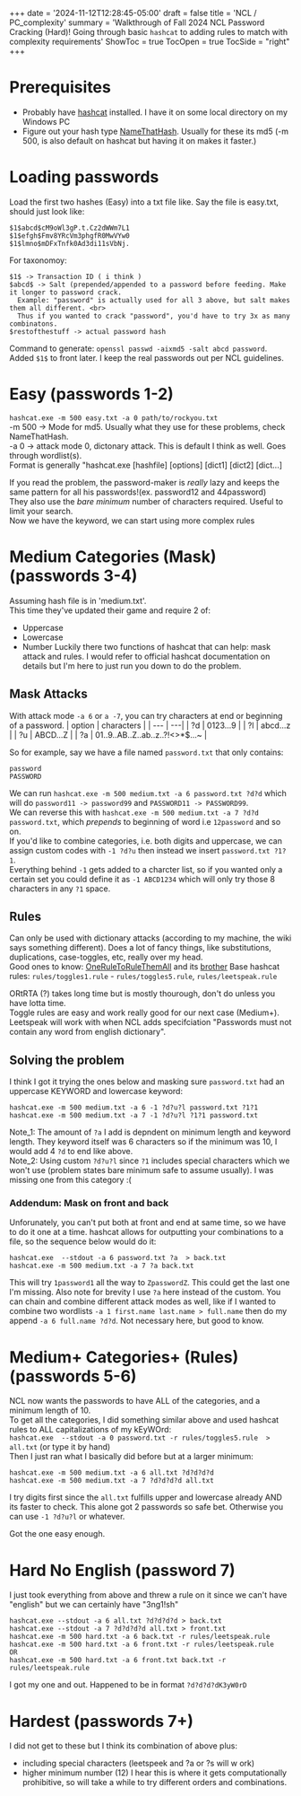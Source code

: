 +++
date = '2024-11-12T12:28:45-05:00'
draft = false
title = 'NCL / PC_complexity'
summary = 'Walkthrough of Fall 2024 NCL Password Cracking (Hard)! Going through basic `hashcat` to adding rules to match with complexity requirements'
ShowToc = true
TocOpen = true
TocSide = "right"
+++
# Prerequisites
- Probably have [hashcat](https://github.com/hashcat/hashcat) installed. I have it on some local directory on my Windows PC
- Figure out your hash type [NameThatHash](https://nth.skerritt.blog/). Usually for these its md5 (-m 500, is also default on hashcat but having it on makes it faster.)
# Loading passwords
Load the first two hashes (Easy) into a txt file like. Say the file is easy.txt, should just look like:
```
$1$abcd$cM9oWl3gP.t.Cz2dWWm7L1
$1$efgh$Fmv8YRcVm3phgfR0MwVYw0
$1$lmno$mDFxTnfk0Ad3di11sVbNj.
```
For taxonomoy:
```
$1$ -> Transaction ID ( i think )
$abcd$ -> Salt (prepended/appended to a password before feeding. Make it longer to password crack.
  Example: "password" is actually used for all 3 above, but salt makes them all different. <br>
  Thus if you wanted to crack "password", you'd have to try 3x as many combinatons.
$restofthestuff -> actual password hash
```
Command to generate: `openssl passwd -aixmd5 -salt abcd password`. Added `$1$` to front later.
I keep the real passwords out per NCL guidelines.
# Easy (passwords 1-2)
`hashcat.exe -m 500 easy.txt -a 0 path/to/rockyou.txt`  
-m 500 -> Mode for md5. Usually what they use for these problems, check NameThatHash.  
-a 0 -> attack mode 0, dictonary attack. This is default I think as well. Goes through wordlist(s).  
Format is generally "hashcat.exe [hashfile] [options] [dict1] [dict2] [dict...]  

If you read the problem, the password-maker is _really_ lazy and keeps the same pattern for all his passwords!(ex. password12 and 44password)  
They also use the _bare minimum_ number of characters required. Useful to limit your search.  
Now we have the keyword, we can start using more complex rules

# Medium Categories (Mask) (passwords 3-4)
Assuming hash file is in 'medium.txt'.   
This time they've updated their game and require 2 of:  
- Uppercase
- Lowercase
- Number
Luckily there two functions of hashcat that can help: mask attack and rules.
I would refer to official hashcat documentation on details but I'm here to just run you down to do the problem.
## Mask Attacks
With attack mode `-a 6` or `a -7`, you can try characters at end or beginning of a password.
| option | characters |
| --- | ---|
| ?d | 0123...9 |
| ?l | abcd...z |
| ?u | ABCD...Z |
| ?a | 01..9..AB..Z..ab..z..?!<>*$...~ |

So for example, say we have a file named `password.txt` that only contains:
```
password
PASSWORD
```
We can run `hashcat.exe -m 500 medium.txt -a 6 password.txt ?d?d` which will do `password11 -> password99` and `PASSWORD11 -> PASSWORD99`.  
We can reverse this with  `hashcat.exe -m 500 medium.txt -a 7 ?d?d password.txt`, which _prepends_ to beginning of word i.e `12password` and so on.  
If you'd like to combine categories, i.e. both digits and uppercase, we can assign custom codes with `-1 ?d?u` then instead we insert `password.txt ?1?1`.  
Everything behind `-1` gets added to a charcter list, so if you wanted only a certain set you could define it as `-1 ABCD1234` which will only try those 8 characters in any `?1` space.

## Rules
Can only be used with dictionary attacks (according to my machine, the wiki says something different). Does a lot of fancy things, like substitutions, duplications, case-toggles, etc, really over my head.   
Good ones to know:
[OneRuleToRuleThemAll](https://github.com/NotSoSecure/password_cracking_rules/blob/master/OneRuleToRuleThemAll.rule) and its [brother](https://github.com/stealthsploit/OneRuleToRuleThemStill)
Base hashcat rules: `rules/toggles1.rule` - `rules/toggles5.rule`,   `rules/leetspeak.rule`   

ORtRTA (?) takes long time but is mostly thourough, don't do unless you have lotta time.   
Toggle rules are easy and work really good for our next case (Medium+).   
Leetspeak will work with when NCL adds specifciation "Passwords must not contain any word from english dictionary".

## Solving the problem
I think I got it trying the ones below and masking sure `password.txt` had an uppercase KEYWORD and lowercase keyword:  
```
hashcat.exe -m 500 medium.txt -a 6 -1 ?d?u?l password.txt ?1?1  
hashcat.exe -m 500 medium.txt -a 7 -1 ?d?u?l ?1?1 password.txt
```  
Note_1: The amount of `?a` I add is depndent on minimum length and keyword length. They keyword itself was 6 characters so if the minimum was 10, I would add 4 `?d` to end like above.  
Note_2: Using custom `?d?u?l` since `?1` includes special characters which we won't use (problem states bare minimum safe to assume usually).
I was missing one from this category :(

### Addendum: Mask on front and back
Unforunately, you can't put both at front and end at same time, so we have to do it one at a time. hashcat allows for outputting your combinations to a file, so the sequence below would do it:
```
hashcat.exe  --stdout -a 6 password.txt ?a  > back.txt
hashcat.exe -m 500 medium.txt -a 7 ?a back.txt
```
This will try `1password1` all the way to `ZpasswordZ`. This could get the last one I'm missing. Also note for brevity I use `?a` here instead of the custom.
You can chain and combine different attack modes as well, like if I wanted to combine two wordlists `-a 1 first.name last.name > full.name` then do my append `-a 6 full.name ?d?d`. Not necessary here, but good to know.  

# Medium+ Categories+ (Rules) (passwords 5-6)
NCL now wants the passwords to have ALL of the categories, and a minimum length of 10.  
To get all the categories, I did something similar above and used hashcat rules to ALL capitalizations of my kEyWOrd:  
`hashcat.exe  --stdout -a 0 password.txt -r rules/toggles5.rule  > all.txt` (or type it by hand)  
Then I just ran what I basically did before but at a larger minimum:  
```
hashcat.exe -m 500 medium.txt -a 6 all.txt ?d?d?d?d  
hashcat.exe -m 500 medium.txt -a 7 ?d?d?d?d all.txt
```
I try digits first since the `all.txt` fulfills upper and lowercase already AND its faster to check. This alone got 2 passwords so safe bet. Otherwise you can use `-1 ?d?u?l` or whatever.

Got the one easy enough.
# Hard No English (password 7)
I just took everything from above and threw a rule on it since we can't have "english" but we can certainly have "3ng1!sh"
```
hashcat.exe --stdout -a 6 all.txt ?d?d?d?d > back.txt
hashcat.exe --stdout -a 7 ?d?d?d?d all.txt > front.txt
hashcat.exe -m 500 hard.txt -a 6 back.txt -r rules/leetspeak.rule
hashcat.exe -m 500 hard.txt -a 6 front.txt -r rules/leetspeak.rule
OR
hashcat.exe -m 500 hard.txt -a 6 front.txt back.txt -r rules/leetspeak.rule
```
I got my one and out. Happened to be in format `?d?d?d?dK3yW0rD`

# Hardest (passwords 7+)
I did not get to these but I think its combination of above plus:
- including special characters (leetspeek and ?a or ?s will w ork)
- higher minimum number (12)
I hear this is where it gets computationally prohibitive, so will take a while to try different orders and combinations.